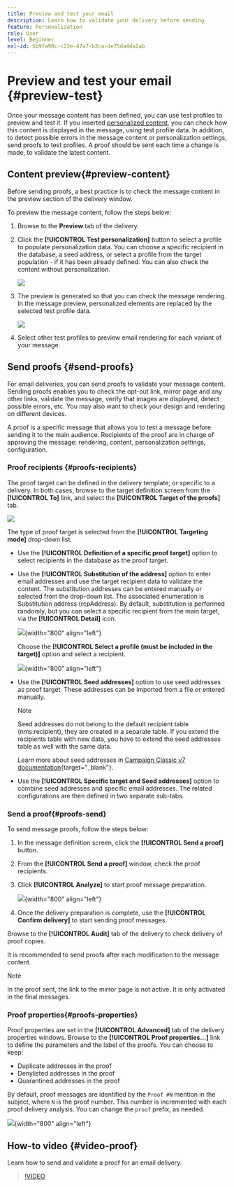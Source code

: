 ```yaml
---
title: Preview and test your email
description: Learn how to validate your delivery before sending
feature: Personalization
role: User
level: Beginner
exl-id: 5b9fa90c-c23e-47a7-b2ca-de75da4da2ab
---
```

# Preview and test your email {#preview-test}

Once your message content has been defined, you can use test profiles to preview and test it. If you inserted [personalized content](personalize.md), you can check how this content is displayed in the message, using test profile data. In addition, to detect possible errors in the message content or personalization settings, send proofs to test profiles. A proof should be sent each time a change is made, to validate the latest content. 

## Content preview{#preview-content}

Before sending proofs, a best practice is to check the message content in the preview section of the delivery window. 

To preview the message content, follow the steps below:

1. Browse to the **Preview** tab of the delivery.
1. Click the **[!UICONTROL Test personalization]** button to select a profile to populate personalization data. You can choose a specific recipient in the database, a seed address, or select a profile from the target population - if it has been already defined. You can also check the content without personalization.

    ![](assets/test-personalization.png)

1. The preview is generated so that you can check the message rendering. In the message preview, personalized elements are replaced by the selected test profile data.

    ![](assets/test-personalization-with-a-recipient.png)

1. Select other test profiles to preview email rendering for each variant of your message.

## Send proofs {#send-proofs}

For email deliveries, you can send proofs to validate your message content. Sending proofs enables you to check the opt-out link, mirror page and any other links, validate the message, verify that images are displayed, detect possible errors, etc. You may also want to check your design and rendering on different devices.

A proof is a specific message that allows you to test a message before sending it to the main audience. Recipients of the proof are in charge of approving the message: rendering, content, personalization settings, configuration.

### Proof recipients {#proofs-recipients}

The proof target can be defined in the delivery template, or specific to a delivery. In both cases, browse to the target definition screen from the **[!UICONTROL To]** link, and select the **[!UICONTROL Target of the proofs]** tab.

![](assets/target-of-proofs.png)

The type of proof target is selected from the **[!UICONTROL Targeting mode]** drop-down list.

* Use the **[!UICONTROL Definition of a specific proof target]** option to select recipients in the database as the proof target.
* Use the **[!UICONTROL Substitution of the address]** option to enter email addresses and use the target recipient data to validate the content. The substitution addresses can be entered manually or selected from the drop-down list. The associated enumeration is Substitution address (rcpAddress).
    By default, substitution is performed randomly, but you can select a specific recipient from the main target, via the  **[!UICONTROL Detail]** icon. 

    ![](assets/target-of-proofs-substitution-details.png){width="800" align="left"}

    Choose the **[!UICONTROL Select a profile (must be included in the target)]** option and select a recipient.

    ![](assets/target-of-proofs-substitution.png){width="800" align="left"}


* Use the **[!UICONTROL Seed addresses]**  option to use seed addresses as proof target. These addresses can be imported from a file or entered manually.

    >[!NOTE]
    >
    >Seed addresses do not belong to the default recipient table (nms:recipient), they are created in a separate table. If you extend the recipients table with new data, you have to extend the seed addresses table as well with the same data. 
    
    Learn more about seed addresses in [Campaign Classic v7 documentation](https://experienceleague.adobe.com/docs/campaign-classic/using/sending-messages/using-seed-addresses/about-seed-addresses.html){target="_blank"}.

* Use the **[!UICONTROL Specific target and Seed addresses]** option to combine seed addresses and specific email addresses. The related configurations are then defined in two separate sub-tabs.

### Send a proof{#proofs-send}

To send message proofs, follow the steps below:

1. In the message definition screen, click the **[!UICONTROL Send a proof]** button.
1. From the **[!UICONTROL Send a proof]** window, check the proof recipients.
1. Click **[!UICONTROL Analyze]** to start proof message preparation.

    ![](assets/send-proof-analyze.png){width="800" align="left"}

1. Once the delivery preparation is complete, use the **[!UICONTROL Confirm delivery]** to start sending proof messages.

Browse to the **[!UICONTROL Audit]** tab of the delivery to check delivery of proof copies.

It is recommended to send proofs after each modification to the message content.

>[!NOTE]
>
>In the proof sent, the link to the mirror page is not active. It is only activated in the final messages.

### Proof properties{#proofs-properties}

Proof properties are set in the **[!UICONTROL Advanced]** tab of the delivery properties windows. Browse to the **[!UICONTROL Proof properties...]** link to define the parameters and the label of the proofs. You can choose to keep:

* Duplicate addresses in the proof
* Denylisted addresses in the proof
* Quarantined addresses in the proof

By default, proof messages are identified by the `Proof #N` mention in the subject, where `N` is the proof number. This number is incremented with each proof delivery analysis. You can change the `proof` prefix, as needed.

![](assets/proof-parameters.png){width="800" align="left"}


## How-to video {#video-proof}

Learn how to send and validate a proof for an email delivery.

>[!VIDEO](https://video.tv.adobe.com/v/333404)
